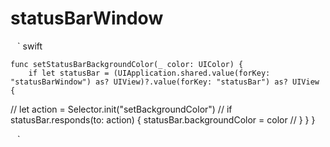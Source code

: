 # statusBarWindow


` ` ` swift

    func setStatusBarBackgroundColor(_ color: UIColor) {
        if let statusBar = (UIApplication.shared.value(forKey: "statusBarWindow") as? UIView)?.value(forKey: "statusBar") as? UIView {
//            let action = Selector.init("setBackgroundColor")
//            if statusBar.responds(to: action) {
                statusBar.backgroundColor = color
//            }
        }
    }

` ` `
